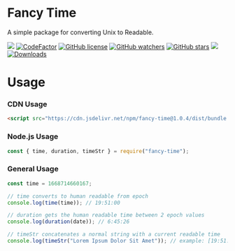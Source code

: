 # Fancy Time

A simple package for converting Unix to Readable.

[![](https://img.shields.io/discord/993979667264577669?label=Discord)](https://discord.gg/GXWcGN8ch3)
[![CodeFactor](https://www.codefactor.io/repository/github/znotchill/fancy-time/badge)](https://www.codefactor.io/repository/github/znotchill/fancy-time)
[![GitHub license](https://img.shields.io/github/license/znotchill/fancy-time.svg?label=License&color=31677d)](https://github.com/znotchill/mdjson/releases/latest)
[![GitHub watchers](https://img.shields.io/github/watchers/znotchill/fancy-time?label=Watching)](https://github.com/znotchill/fancy-time/releases/latest)
[![GitHub stars](https://img.shields.io/github/stars/znotchill/fancy-time?label=Stars)](https://github.com/znotchill/fancy-time/releases/latest)
[![](https://img.shields.io/static/v1?label=GitHub&message=fancy-time)](https://github.com/zNotChill/fancy-time)
[![Downloads](https://badgen.net/npm/dt/fancy-time)](https://www.npmjs.com/package/fancy-time)

# Usage

### CDN Usage

```html
<script src="https://cdn.jsdelivr.net/npm/fancy-time@1.0.4/dist/bundle.js"></script>
```

### Node.js Usage

```js
const { time, duration, timeStr } = require("fancy-time");
```

### General Usage

```js
const time = 1668714660167;

// time converts to human readable from epoch
console.log(time(time)); // 19:51:00

// duration gets the human readable time between 2 epoch values
console.log(duration(date)); // 6:45:26

// timeStr concatenates a normal string with a current readable time
console.log(timeStr("Lorem Ipsum Dolor Sit Amet")); // example: [19:51:00] Lorem Ipsum Dolor Sit Amet
```